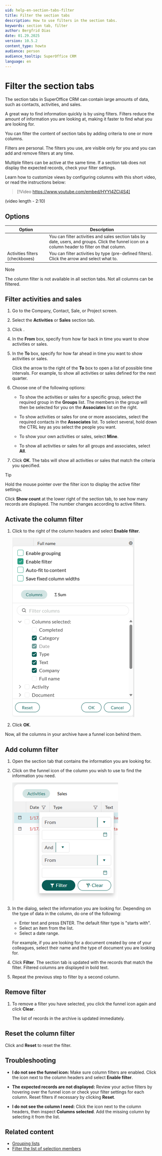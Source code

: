 ```yaml
---
uid: help-en-section-tabs-filter
title: Filter the section tabs
description: How to use filters in the section tabs.
keywords: section tab, filter
author: Bergfrid Dias
date: 01.29.2025
version: 10.5.2
content_type: howto
audience: person
audience_tooltip: SuperOffice CRM
language: en
---
```


# Filter the section tabs

The section tabs in SuperOffice CRM can contain large amounts of data, such as contacts, activities, and sales.

A great way to find information quickly is by using filters. Filters reduce the amount of information you are looking at, making it faster to find what you are looking for.

You can filter the content of section tabs by adding criteria to one or more columns.

Filters are personal. The filters you use, are visible only for you and you can add and remove filters at any time.

Multiple filters can be active at the same time. If a section tab does not display the expected records, check your filter settings.

Learn how to customize views by configuring columns with this short video, or read the instructions below:

<!-- markdownlint-disable-next-line MD034 DOCSMD007 -->
> [!Video https://www.youtube.com/embed/HYYI4ZCl4S4]

(video length - 2:10)

## Options

| Option | Description |
|---|---|
| <i class="ph ph-funnel" aria-label="Filter icon"></i> | You can filter activities and sales section tabs by date, users, and groups. Click the funnel icon on a column header to filter on that column. |
| Activities filters (checkboxes) | You can filter activities by type (pre-defined filters). Click the arrow and select what to. |

> [!NOTE]
> The column filter is not available in all section tabs. Not all columns can be filtered.

## Filter activities and sales

1. Go to the Company, Contact, Sale, or Project screen.

2. Select the **Activities** or **Sales** section tab.

3. Click <i class="ph ph-funnel" aria-label="Filter icon"></i>.

4. In the **From** box, specify from how far back in time you want to show activities or sales.

5. In the **To** box, specify for how far ahead in time you want to show activities or sales.

    Click the arrow to the right of the **To** box to open a list of possible time intervals. For example, to show all activities or sales defined for the next quarter.

6. Choose one of the following options:

    * To show the activities or sales for a specific group, select the required group in the **Groups** list. The members in the group will then be selected for you on the **Associates** list on the right.

    * To show activities or sales for one or more associates, select the required contacts in the **Associates** list. To select several, hold down the CTRL key as you select the people you want.

    * To show your own activities or sales, select **Mine**.

    * To show all activities or sales for all groups and associates, select **All**.

7. Click **OK**. The tabs will show all activities or sales that match the criteria you specified.

> [!TIP]
> Hold the mouse pointer over the filter icon to display the active filter settings.
>
> Click **Show count** at the lower right of the section tab, to see how many records are displayed. The number changes according to active filters.

## Activate the column filter

1. Click <i class="ph ph-gear" aria-label="Gear"></i> to the right of the column headers and select **Enable filter**.

    ![Click the Settings button on the archive you have selected. -screenshot][img11]

1. Click **OK**.

Now, all the columns in your archive have a funnel icon behind them.

## Add column filter

1. Open the section tab that contains the information you are looking for.

1. Click on the funnel icon of the column you wish to use to find the information you need.

    ![You can click the filter icon on the column and select wanted filter -screenshot][img12]

1. In the dialog, select the information you are looking for. Depending on the type of data in the column, do one of the following:

    * Enter text and press ENTER. The default filter type is "starts with".
    * Select an item from the list.
    * Select a date range.

    For example, if you are looking for a document created by one of your colleagues, select their name and the type of document you are looking for.

1. Click **Filter**. The section tab is updated with the records that match the filter. Filtered columns are displayed in bold text.

1. Repeat the previous step to filter by a second column.

## Remove filter

1. To remove a filter you have selected, you click the funnel icon again and click **Clear**.

    The list of records in the archive is updated immediately.

## Reset the column filter

Click <i class="ph ph-funnel" aria-label="Filter icon"></i> and **Reset** to reset the filter.

## Troubleshooting

* **I do not see the funnel icon:**
    Make sure column filters are enabled. Click the <i class="ph ph-gear" aria-label="Gear"></i> icon next to the column headers and select **Enable filter**.

* **The expected records are not displayed:**
    Review your active filters by hovering over the funnel icon or check your filter settings for each column. Reset filters if necessary by clicking **Reset**.

* **I do not see the column I need:**
    Click the <i class="ph ph-gear" aria-label="Gear"></i> icon next to the column headers, then inspect **Columns selected**. Add the missing column by selecting it from the list.

## Related content

* [Grouping lists][1]
* [Filter the list of selection members][2]

<!-- Referenced links -->
[1]: group.md
[2]: ../../search-options/selection/learn/index.md#filter

<!-- Referenced images -->
[img11]: ../../../media/loc/en/learn/archives-enable-filter.png
[img12]: ../../../media/loc/en/learn/getstarted-archives-filteron.png
